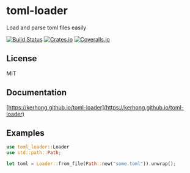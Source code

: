 # toml-loader
Load and parse toml files easily

[![Build Status](https://img.shields.io/travis/kerhong/toml-loader.svg)](https://travis-ci.org/kerhong/toml-loader)
[![Crates.io](https://img.shields.io/crates/v/toml-loader.svg)](https://crates.io/crates/toml-loader)
[![Coveralls.io](https://img.shields.io/coveralls/kerhong/toml-loader.svg)](https://coveralls.io/github/kerhong/toml-loader)

## License
MIT

## Documentation
[https://kerhong.github.io/toml-loader](https://kerhong.github.io/toml-loader)

## Examples
```rust
use toml_loader::Loader
use std::path::Path;

let toml = Loader::from_file(Path::new("some.toml")).unwrap();
```
